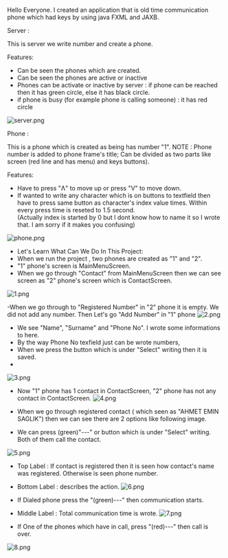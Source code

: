 
Hello Everyone. I created an application that is old time communication phone which had keys by using java FXML and JAXB. 

Server : 

This is server we write number and create a phone.

Features:
- Can be seen the phones which are created.
- Can be seen the phones are active or inactive
- Phones can be activate or inactive  by server  : if phone can be reached then it has green circle, else it has black circle.
- if phone is busy (for example phone is calling someone) : it has red circle

![server.png](https://github.com/AhmetEminSaglik/PhoneProject_2/blob/master/Images%20from%20Application/server.png) 

Phone :

This is a phone which is created as being has number  "1".
NOTE :  Phone number is added to phone frame's title;
Can be divided as two parts  like screen (red  line and has menu) and keys buttons).

Features: 
- Have to press "Ʌ" to move up or press "V" to move down.
- If wanted to write any character which is on buttons to textfield then have to press same button as character's index value times. Within every press time is reseted to 1.5 second.
 <br/>(Actually index is started by 0  but I dont know how to name it so I wrote that. I am sorry if it makes you confusing)
 
![phone.png](https://github.com/AhmetEminSaglik/PhoneProject_2/blob/master/Images%20from%20Application/phone.png) 


- Let's Learn What Can We Do In This Project: 
- When we run the project , two phones are created as "1" and "2".
- "1" phone's screen  is MainMenuScreen.
- When we go through  "Contact" from MainMenuScreen then we can see screen as "2" phone's screen which is ContactScreen.

![1.png](https://github.com/AhmetEminSaglik/PhoneProject_2/blob/master/Images%20from%20Application/1.png)


-When we go through to "Registered Number" in "2" phone it is empty. We did not add any number. Then Let's go "Add Number"  in "1" phone
![2.png](https://github.com/AhmetEminSaglik/PhoneProject_2/blob/master/Images%20from%20Application/2.png)

- We see "Name", "Surname" and "Phone No". I wrote some informations to here. 
- By the way Phone No texfield just can be wrote numbers,
- When we press the button which is under "Select" writing then it is saved.
- 
![3.png](https://github.com/AhmetEminSaglik/PhoneProject_2/blob/master/Images%20from%20Application/3.png)

- Now "1" phone has 1 contact in ContactScreen, "2" phone has not any contact in ContactScreen.
![4.png](https://github.com/AhmetEminSaglik/PhoneProject_2/blob/master/Images%20from%20Application/4.png)

- When we go through registered contact ( which seen as "AHMET EMIN SAGLIK") then we can see there are 2 options like following image.
- We can press  (green)"---" or button which is under "Select" writing. Both of them call the contact.

![5.png](https://github.com/AhmetEminSaglik/PhoneProject_2/blob/master/Images%20from%20Application/5.png)

- Top Label : If contact is registered then it is seen how contact's name was registered. Otherwise is seen phone number.
- Bottom Label : describes the action.
![6.png](https://github.com/AhmetEminSaglik/PhoneProject_2/blob/master/Images%20from%20Application/6.png)



- If Dialed phone press the "(green)---" then communication starts. 
- Middle Label : Total communication time is wrote.
![7.png](https://github.com/AhmetEminSaglik/PhoneProject_2/blob/master/Images%20from%20Application/7.png)


- If One of the phones which have in call,  press "(red)---" then call is over.


![8.png](https://github.com/AhmetEminSaglik/PhoneProject_2/blob/master/Images%20from%20Application/8.png)









